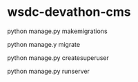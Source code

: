 # wsdc-devathon-cms

python manage.py makemigrations

python manage.y migrate

python manage.py createsuperuser

python manage.py runserver



